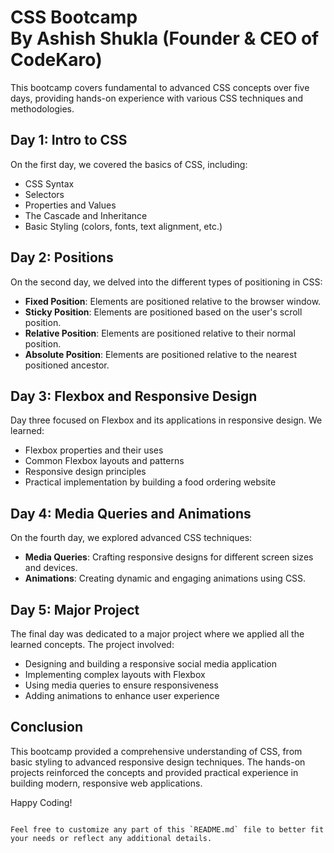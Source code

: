 # CSS Bootcamp <br> By Ashish Shukla (Founder & CEO of CodeKaro) 
This bootcamp covers fundamental to advanced CSS concepts over five days, providing hands-on experience with various CSS techniques and methodologies.

## Day 1: Intro to CSS

On the first day, we covered the basics of CSS, including:

- CSS Syntax
- Selectors
- Properties and Values
- The Cascade and Inheritance
- Basic Styling (colors, fonts, text alignment, etc.)

## Day 2: Positions

On the second day, we delved into the different types of positioning in CSS:

- **Fixed Position**: Elements are positioned relative to the browser window.
- **Sticky Position**: Elements are positioned based on the user's scroll position.
- **Relative Position**: Elements are positioned relative to their normal position.
- **Absolute Position**: Elements are positioned relative to the nearest positioned ancestor.

## Day 3: Flexbox and Responsive Design

Day three focused on Flexbox and its applications in responsive design. We learned:

- Flexbox properties and their uses
- Common Flexbox layouts and patterns
- Responsive design principles
- Practical implementation by building a food ordering website

## Day 4: Media Queries and Animations

On the fourth day, we explored advanced CSS techniques:

- **Media Queries**: Crafting responsive designs for different screen sizes and devices.
- **Animations**: Creating dynamic and engaging animations using CSS.

## Day 5: Major Project

The final day was dedicated to a major project where we applied all the learned concepts. The project involved:

- Designing and building a responsive social media application
- Implementing complex layouts with Flexbox
- Using media queries to ensure responsiveness
- Adding animations to enhance user experience

## Conclusion

This bootcamp provided a comprehensive understanding of CSS, from basic styling to advanced responsive design techniques. The hands-on projects reinforced the concepts and provided practical experience in building modern, responsive web applications.

Happy Coding!
```

Feel free to customize any part of this `README.md` file to better fit your needs or reflect any additional details.